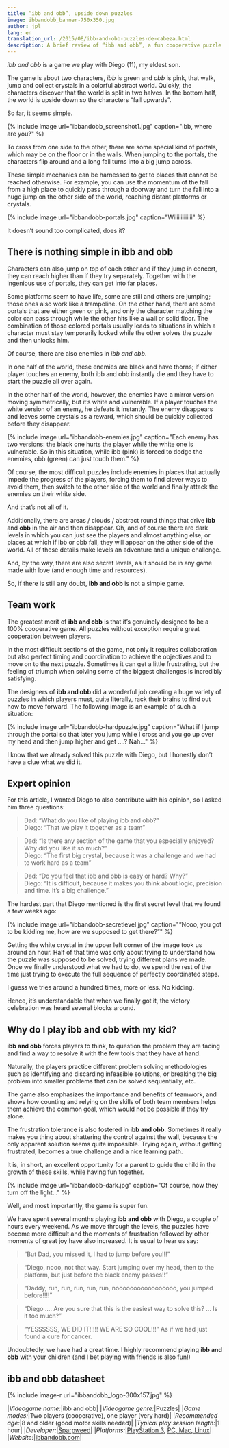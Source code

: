 ```yaml
---
title: “ibb and obb”, upside down puzzles
image: ibbandobb_banner-750x350.jpg
author: jpl
lang: en
translation_url: /2015/08/ibb-and-obb-puzzles-de-cabeza.html
description: A brief review of “ibb and obb”, a fun cooperative puzzle game that is perfect for parents to play with their kids.
---
```


*ibb and obb* is a game we play with Diego (11), my eldest son.

The game is about two characters, *ibb* is green and *obb* is pink, that walk, jump and collect crystals in a colorful abstract world. Quickly, the characters discover that the world is split in two halves. In the bottom half, the world is upside down so the characters “fall upwards”.

So far, it seems simple.

{% include image url="ibbandobb_screenshot1.jpg" caption="ibb, where are you?" %}

To cross from one side to the other, there are some special kind of portals, which may be on the floor or in the walls. When jumping to the portals, the characters flip around and a long fall turns into a big jump across.

These simple mechanics can be harnessed to get to places that cannot be reached otherwise. For example, you can use the momentum of the fall from a high place to quickly pass through a doorway and turn the fall into a huge jump on the other side of the world, reaching distant platforms or crystals.

{% include image url="ibbandobb-portals.jpg" caption="Wiiiiiiiiiiiii" %}

It doesn’t sound too complicated, does it?

## There is nothing simple in ibb and obb

Characters can also jump on top of each other and if they jump in concert, they can reach higher than if they try separately. Together with the ingenious use of portals, they can get into far places.

Some platforms seem to have life, some are still and others are jumping; those ones also work like a trampoline. On the other hand, there are some portals that are either green or pink, and only the character matching the color can pass through while the other hits like a wall or solid floor. The combination of those colored portals usually leads to situations in which a character must stay temporarily locked while the other solves the puzzle and then unlocks him.

Of course, there are also enemies in *ibb and obb*.

In one half of the world, these enemies are black and have thorns; if either player touches an enemy, both ibb and obb instantly die and they have to start the puzzle all over again.

In the other half of the world, however, the enemies have a mirror version moving symmetrically, but it’s white and vulnerable. If a player touches the white version of an enemy, he defeats it instantly. The enemy disappears and leaves some crystals as a reward, which should be quickly collected before they disappear.

{% include image url="ibbandobb-enemies.jpg" caption="Each enemy has two versions: the black one hurts the player while the white one is vulnerable. So in this situation, while ibb (pink) is forced to dodge the enemies, obb (green) can just touch them." %}

Of course, the most difficult puzzles include enemies in places that actually impede the progress of the players, forcing them to find clever ways to avoid them, then switch to the other side of the world and finally attack the enemies on their white side.

And that’s not all of it.

Additionally, there are areas / clouds / abstract round things that drive **ibb** and **obb** in the air and then disappear. Oh, and of course there are dark levels in which you can just see the players and almost anything else, or places at which if ibb or obb fall, they will appear on the other side of the world. All of these details make levels an adventure and a unique challenge.

And, by the way, there are also secret levels, as it should be in any game made with love (and enough time and resources).

So, if there is still any doubt, **ibb and obb** is not a simple game.

## Team work

The greatest merit of **ibb and obb** is that it’s genuinely designed to be a 100% cooperative game. All puzzles without exception require great cooperation between players.

In the most difficult sections of the game, not only it requires collaboration but also perfect timing and coordination to achieve the objectives and to move on to the next puzzle. Sometimes it can get a little frustrating, but the feeling of triumph when solving some of the biggest challenges is incredibly satisfying.

The designers of **ibb and obb** did a wonderful job creating a huge variety of puzzles in which players must, quite literally, rack their brains to find out how to move forward. The following image is an example of such a situation:

{% include image url="ibbandobb-hardpuzzle.jpg" caption="What if I jump through the portal so that later you jump while I cross and you go up over my head and then jump higher and get ….? Nah…" %}

I know that we already solved this puzzle with Diego, but I honestly don’t have a clue what we did it.

## Expert opinion

For this article, I wanted Diego to also contribute with his opinion, so I asked him three questions:

>Dad: “What do you like of playing ibb and obb?”<br>
>Diego: “That we play it together as a team”

>Dad: “Is there any section of the game that you especially enjoyed? Why did you like it so much?”<br>
>Diego: “The first big crystal, because it was a challenge and we had to work hard as a team”

>Dad: “Do you feel that ibb and obb is easy or hard? Why?”<br>
>Diego: “It is difficult, because it makes you think about logic, precision and time. It’s a big challenge.”

The hardest part that Diego mentioned is the first secret level that we found a few weeks ago:

{% include image url="ibbandobb-secretlevel.jpg" caption="“Nooo, you got to be kidding me, how are we supposed to get there?”" %}

Getting the white crystal in the upper left corner of the image took us around an hour. Half of that time was only about trying to understand how the puzzle was supposed to be solved, trying different plans we made. Once we finally understood what we had to do, we spend the rest of the time just trying to execute the full sequence of perfectly coordinated steps.

I guess we tries around a hundred times, more or less. No kidding.

Hence, it’s understandable that when we finally got it, the victory celebration was heard several blocks around.

## Why do I play ibb and obb with my kid?

**ibb and obb** forces players to think, to question the problem they are facing and find a way to resolve it with the few tools that they have at hand.

Naturally, the players practice different problem solving methodologies such as identifying and discarding infeasible solutions, or breaking the big problem into smaller problems that can be solved sequentially, etc.

The game also emphasizes the importance and benefits of teamwork, and shows how counting and relying on the skills of both team members helps them achieve the common goal, which would not be possible if they try alone.

The frustration tolerance is also fostered in **ibb and obb**. Sometimes it really makes you thing about shattering the control against the wall, because the only apparent solution seems quite impossible. Trying again, without getting frustrated, becomes a true challenge and a nice learning path.

It is, in short, an excellent opportunity for a parent to guide the child in the growth of these skills, while having fun together.

{% include image url="ibbandobb-dark.jpg" caption="Of course, now they turn off the light…" %}

Well, and most importantly, the game is super fun.

We have spent several months playing **ibb and obb** with Diego, a couple of hours every weekend. As we move through the levels, the puzzles have become more difficult and the moments of frustration followed by other moments of great joy have also increased. It is usual to hear us say:

> “But Dad, you missed it, I had to jump before you!!!”

> “Diego, nooo, not that way. Start jumping over my head, then to the platform, but just before the black enemy passes!!”

> “Daddy, run, run, run, run, run, nooooooooooooooooo, you jumped before!!!!”

> “Diego …. Are you sure that this is the easiest way to solve this? … Is it too much?”

> “YESSSSSS, WE DID IT!!!!! WE ARE SO COOL!!!” As if we had just found a cure for cancer.

Undoubtedly, we have had a great time. I highly recommend playing **ibb and obb** with your children (and I bet playing with friends is also fun!)

## ibb and obb datasheet

{% include image-r url="ibbandobb_logo-300x157.jpg" %}

|*Videogame name:*|ibb and obb|
|*Videogame genre:*|Puzzles|
|*Game modes:*|Two players (cooperative), one player (very hard)|
|*Recommended age:*|8 and older (good motor skills needed)|
|*Typical play session length:*|1 hour|
|*Developer:*|[Sparpweed](http://www.sparpweed.nl/)|
|*Platforms:*|[PlayStation 3](https://www.playstation.com/en-us/games/ibb-and-obb-ps3/), [PC, Mac, Linux](http://store.steampowered.com/app/95400/)|
|*Website:*|[ibbandobb.com](http://ibbandobb.com/)|
